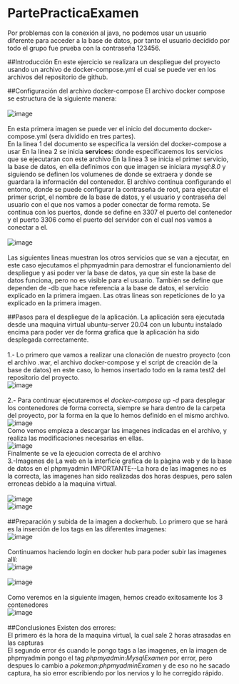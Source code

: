 # PartePracticaExamen
Por problemas con la conexión al java, no podemos usar un usuario diferente para acceder a la base de datos, por tanto el usuario decidido por todo el grupo fue prueba con la contraseña 123456.

##Introducción
En este ejercicio se realizara un despliegue del proyecto usando un archivo de docker-compose.yml el cual se puede ver en los archivos del repositorio de github.


##Configuración del archivo docker-compose
El archivo docker compose se estructura de la siguiente manera:
<br><br>
![image](https://user-images.githubusercontent.com/91566044/172449113-d79111db-4696-434f-8645-acc877218087.png)
<br><br>
En esta primera imagen se puede ver el inicio del documento docker-compose.yml (sera dividido en tres partes).
<br>
En la linea 1 del documento se especifica la versión del docker-compose a usar
En la linea 2 se inicia **services:** donde especificaremos los servicios que se ejecutaran con este archivo
En la linea 3 se inicia el primer servicio, la base de datos, en ella definimos con que imagen se iniciara *mysql:8.0* y siguiendo se definen los volumenes de donde se extraera y donde se guardara la información del contenedor. El archivo continua configurando el entorno, donde se puede configurar la contraseña de root, para ejecutar el primer script, el nombre de la base de datos, y el usuario y contraseña del usuario con el que nos vamos a poder conectar de forma remota. Se continua con los puertos, donde se define en 3307 el puerto del contenedor y el  puerto 3306 como el puerto del servidor con el cual nos vamos a conectar a el.
<br>
<br>
![image](https://user-images.githubusercontent.com/91566044/172449982-d1182cf9-a614-4786-92c6-d5c8d82d9d1e.png)
<br><br>
Las siguientes lineas muestran los otros servicios que se van a ejecutar, en este caso ejecutamos el phpmyadmin para demostrar el funcionamiento del despliegue y asi poder ver la base de datos, ya que sin este la base de datos funciona, pero no es visible para el usuario. También se define que dependen de -db que hace referencia a la base de datos,  el servicio explicado en la primera imgaen. Las otras lineas son repeticiones de lo ya explicado en la primera imagen.

##Pasos para el despliegue de la aplicación.
La aplicación sera ejecutada desde una maquina virtual ubuntu-server 20.04 con un lubuntu instalado encima para poder ver de forma grafica que la aplicación ha sido desplegada correctamente.
<br>
<br>
1.- Lo primero que vamos a realizar una clonación de nuestro proyecto (con el archivo .war, el archivo docker-compose y el script de creación de la base de datos) en este caso, lo hemos insertado todo en la rama test2 del repositorio del proyecto. 
<br>
![image](https://user-images.githubusercontent.com/91566044/172451332-4c268071-0ae7-430f-b6d0-83d01570aa0e.png)
<br>
<br>
2.- Para continuar ejecutaremos el *docker-compose up -d* para desplegar los contenedores de forma correcta, siempre se hara dentro de la carpeta del proyecto, por la forma en la que lo hemos definido en el mismo archivo.
<br>
![image](https://user-images.githubusercontent.com/91566044/172451703-46dac77a-0c8d-4326-81f3-875a6d4477fc.png)
<br>
Como vemos empieza a descargar las imagenes indicadas en el archivo, y realiza las modificaciones necesarias en ellas.
<br>
![image](https://user-images.githubusercontent.com/91566044/172452089-2b863d1b-0583-47d2-af70-7166477464f1.png)
<br>
Finalmente se ve la ejecucion correcta de el archivo
<br>
3.-Imagenes de La web en la interficie grafica de la pàgina web y de la base de datos en el phpmyadmin
IMPORTANTE--La hora de las imagenes no es la correcta, las imagenes han sido realizadas dos horas despues, pero salen erroneas debido a la maquina virtual.
<br>
<br>
![image](https://user-images.githubusercontent.com/91566044/172452507-144e0073-3ad4-4d64-924a-02041ee8d2e2.png)
<br>
![image](https://user-images.githubusercontent.com/91566044/172452631-66b63c8e-47f9-42b7-a15d-09c4fba235a3.png)
<br>
<br>
##Preparación y subida de la imagen a dockerhub.
Lo primero que se hará es la inserción de los tags en las diferentes imagenes:
<br>
![image](https://user-images.githubusercontent.com/91566044/172453349-919404d0-0ce6-449e-8a79-40882e00c469.png)
<br>
<br>
Continuamos haciendo login en docker hub para poder subir las imagenes allí:
<br>
![image](https://user-images.githubusercontent.com/91566044/172453749-0d1b10ac-92f7-4005-b122-95d862a2a1b2.png)
<br>
<br>
![image](https://user-images.githubusercontent.com/91566044/172454046-e86eead3-c97e-43a2-9d00-412690b1d46a.png)
<br>
<br>
Como veremos en la siguiente imagen, hemos creado exitosamente los 3 contenedores
<br>
![image](https://user-images.githubusercontent.com/91566044/172454786-dcfd67ca-9edd-4a40-bca9-7eaea0a139ab.png)
<br>
<br>
##Conclusiones
Existen dos errores: <br>
El primero és la hora de la maquina virtual, la cual sale 2 horas atrasadas en las capturas <br>
El segundo error és cuando le pongo tags a las imagenes, en la imagen de phpmyadmin pongo el tag *phpmyadmin:MysqlExamen* por error, pero despues lo cambio a *pokemon:phpmyadminExamen* y de eso no he sacado captura, ha sio error escribiendo por los nervios y lo he corregido rápido.
